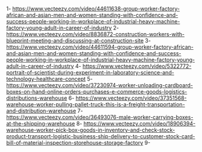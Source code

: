 1- https://www.vecteezy.com/video/44611638-group-worker-factory-african-and-asian-men-and-women-standing-with-confidence-and-success-people-working-in-workplace-of-industrial-heavy-machine-factory-young-adult-in-career-of-industry
2- https://www.vecteezy.com/video/8836872-construction-workers-with-blueprint-meeting-and-discussing-at-construction-site
3- https://www.vecteezy.com/video/44611594-group-worker-factory-african-and-asian-men-and-women-standing-with-confidence-and-success-people-working-in-workplace-of-industrial-heavy-machine-factory-young-adult-in-career-of-industry
4- https://www.vecteezy.com/video/5322772-portrait-of-scientist-during-experiment-in-laboratory-science-and-technology-healthcare-concept
5- https://www.vecteezy.com/video/37230974-worker-unloading-cardboard-boxes-on-hand-online-orders-purchases-e-commerce-goods-logistics-distributions-warehouse
6- https://www.vecteezy.com/video/37351568-warehouse-worker-pulling-pallet-truck-this-is-a-freight-transportation-and-distribution-warehouse
7- https://www.vecteezy.com/video/36493076-male-worker-carrying-boxes-at-the-shipping-warehouse
8- https://www.vecteezy.com/video/18906394-warehouse-worker-pick-box-goods-in-inventory-and-check-stock-product-transport-logistic-business-ship-delivery-to-customer-stock-card-bill-of-material-inspection-storehouse-storage-factory
9- 
